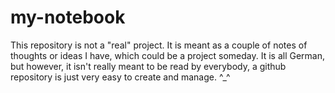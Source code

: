 my-notebook
===========

This repository is not a "real" project. It is meant as a couple of notes of thoughts or ideas I have, which could be a project someday. It is all German, but however, it isn't really meant to be read by everybody, a github repository is just very easy to create and manage. ^_^